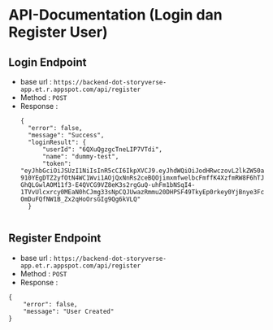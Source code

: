# API-Documentation (Login dan Register User)
## Login Endpoint
- base url : ```https://backend-dot-storyverse-app.et.r.appspot.com/api/register```
- Method : ```POST```
- Response :
  ```
  {
    "error": false,
    "message": "Success",
    "loginResult": {
        "userId": "6QXuQgzgcTneLIP7VTdi",
        "name": "dummy-test",
        "token": "eyJhbGciOiJSUzI1NiIsInR5cCI6IkpXVCJ9.eyJhdWQiOiJodHRwczovL2lkZW50aXR5dG9vbGtpdC5nb29nbGVhcGlzLmNvbS9nb29nbGUuaWRlbnRpdHkuaWRlbnRpdHl0b29sa2l0LnYxLklkZW50aXR5VG9vbGtpdCIsImlhdCI6MTY4NTM3NzU0NiwiZXhwIjoxNjg1MzgxMTQ2LCJpc3MiOiJmaXJlYmFzZS1hZG1pbnNkay13ZHZ4akBzdG9yeXZlcnNlLWFwcC5pYW0uZ3NlcnZpY2VhY2NvdW50LmNvbSIsInN1YiI6ImZpcmViYXNlLWFkbWluc2RrLXdkdnhqQHN0b3J5dmVyc2UtYXBwLmlhbS5nc2VydmljZWFjY291bnQuY29tIiwidWlkIjoiNlFYdVFnemdjVG5lTElQN1ZUZGkifQ.edhRffE0MbpYXbDuVHekJJ8_iLZIw0WMx7CtL17HWvCh9O3vFNNF6Auj3TA7L_YmcYUTTbkoL0H-910YEgDTZ2yfOtN4WC1Wvi1AOjQxNnRs2ceBQOjimxmfwelbcFmffK4XzfmRW8F6hTJSDIfCQaWYFCRQ7sA1eMb1WtN7Tm7bNBwb8Ob_daXo3fdEqDA5-GhQLGwlAOM11f3-E4QVCG9VZ8eK3s2rgGuQ-uhFm1bNSqI4-1TVvUlcxrcy0MEaN0hCJmg33sNpCQJUwazRmmu20DHPSF49TkyEp0rkey0YjBnye3Fcq-OmDuFQfNW1B_Zx2qHoOrsGIg9Qg6kVLQ"
    }


## Register Endpoint
- base url : ```https://backend-dot-storyverse-app.et.r.appspot.com/api/register```
- Method : ```POST```
- Response :
```
{
    "error": false,
    "message": "User Created"
}
